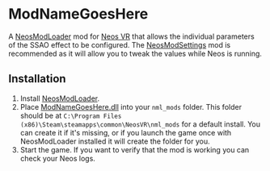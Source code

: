 # ModNameGoesHere

A [NeosModLoader](https://github.com/zkxs/NeosModLoader) mod for [Neos VR](https://neos.com/) that allows the individual parameters of the SSAO effect to be configured. The [NeosModSettings](https://github.com/badhaloninja/NeosModSettings) mod is recommended as it will allow you to tweak the values while Neos is running.

## Installation
1. Install [NeosModLoader](https://github.com/zkxs/NeosModLoader).
1. Place [ModNameGoesHere.dll](https://github.com/GithubUsername/RepoName/releases/latest/download/ModNameGoesHere.dll) into your `nml_mods` folder. This folder should be at `C:\Program Files (x86)\Steam\steamapps\common\NeosVR\nml_mods` for a default install. You can create it if it's missing, or if you launch the game once with NeosModLoader installed it will create the folder for you.
1. Start the game. If you want to verify that the mod is working you can check your Neos logs.
